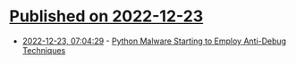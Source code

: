 # [Published on 2022-12-23](index.md)

* [2022-12-23, 07:04:29](https://news.ycombinator.com/item?id=34103039) - [Python Malware Starting to Employ Anti-Debug Techniques](https://jfrog.com/blog/pypi-malware-creators-are-starting-to-employ-anti-debug-techniques/)

